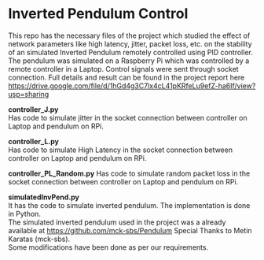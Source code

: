 
# Inverted Pendulum Control

This repo has the necessary files of the project which studied the effect of network parameters like high latency, jitter, packet loss, etc. on the stability of an simulated Inverted Pendulum remotely controlled using PID controller.
The pendulum was simulated on a Raspberry Pi which was controlled by a remote controller in a Laptop. Control signals were sent through socket connection.
Full details and result can be found in the project report here https://drive.google.com/file/d/1hGd4g3C7lx4cL41pKRfeLu9efZ-ha6If/view?usp=sharing

**controller_J.py**\
Has code to simulate jitter in the socket connection between controller on Laptop and pendulum on RPi.

**controller_L.py**\
Has code to simulate High Latency in the socket connection between controller on Laptop and pendulum on RPi.

**controller_PL_Random.py**
Has code to simulate random packet loss in the socket connection between controller on Laptop and pendulum on RPi.

**simulatedInvPend.py**\
It has the code to simulate inverted pendulum. The implementation is done in Python. \
The simulated inverted pendulum used in the project was a already available at https://github.com/mck-sbs/Pendulum 
Special Thanks to Metin Karatas (mck-sbs).\
Some modifications have been done as per our requirements.
